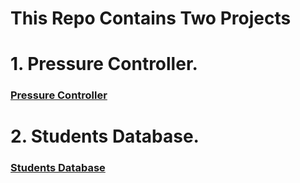 # This Repo Contains Two Projects

# 1. Pressure Controller.

### [Pressure Controller](https://github.com/Mo-Alsehli/Master_Embedded_Systems/tree/master/First_Term_Final_Projects/Pressure_Controller)

# 2. Students Database.

### [Students Database](https://github.com/Mo-Alsehli/Master_Embedded_Systems/tree/master/First_Term_Final_Projects/Students_Database)
